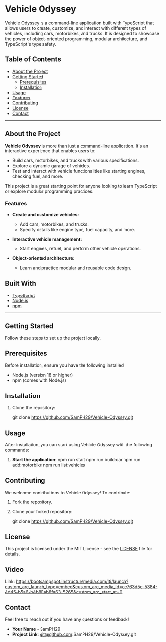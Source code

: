 # Vehicle Odyssey

Vehicle Odyssey is a command-line application built with TypeScript that allows users to create, customize, and interact with different types of vehicles, including cars, motorbikes, and trucks. It is designed to showcase the power of object-oriented programming, modular architecture, and TypeScript's type safety.

## Table of Contents

- [About the Project](#about-the-project)
- [Getting Started](#getting-started)
  - [Prerequisites](#prerequisites)
  - [Installation](#installation)
- [Usage](#usage)
- [Features](#features)
- [Contributing](#contributing)
- [License](#license)
- [Contact](#contact)

---

## About the Project

**Vehicle Odyssey** is more than just a command-line application. It's an interactive experience that enables users to:
- Build cars, motorbikes, and trucks with various specifications.
- Explore a dynamic garage of vehicles.
- Test and interact with vehicle functionalities like starting engines, checking fuel, and more.

This project is a great starting point for anyone looking to learn TypeScript or explore modular programming practices.

### Features

- **Create and customize vehicles:**
  - Add cars, motorbikes, and trucks.
  - Specify details like engine type, fuel capacity, and more.

- **Interactive vehicle management:**
  - Start engines, refuel, and perform other vehicle operations.

- **Object-oriented architecture:**
  - Learn and practice modular and reusable code design.

## Built With

- [TypeScript](https://www.typescriptlang.org/)
- [Node.js](https://nodejs.org/)
- [npm](https://www.npmjs.com/)

---

## Getting Started

Follow these steps to set up the project locally.

## Prerequisites

Before installation, ensure you have the following installed:
- Node.js (version 18 or higher)
- npm (comes with Node.js)

## Installation

1. Clone the repository:

   git clone https://github.com/SamPH29/Vehicle-Odyssey.git

## Usage

After installation, you can start using Vehicle Odyssey with the following commands:

1. **Start the application**:
   npm run start
   npm run build:car
   npm run add:motorbike
   npm run list:vehicles

## Contributing

We welcome contributions to Vehicle Odyssey! To contribute:

1. Fork the repository.
2. Clone your forked repository:

   git clone https://github.com/SamPH29/Vehicle-Odyssey.git

## License

This project is licensed under the MIT License - see the [LICENSE](LICENSE) file for details.

## Video

Link: https://bootcampspot.instructuremedia.com/lti/launch?custom_arc_launch_type=embed&custom_arc_media_id=de763d5e-5384-4d45-b5a6-b4b80ab8fa63-5265&custom_arc_start_at=0 

## Contact

Feel free to reach out if you have any questions or feedback!

- **Your Name** - SamPH29
- **Project Link**: git@github.com:SamPH29/Vehicle-Odyssey.git

